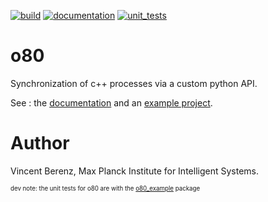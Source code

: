 [![build](https://raw.githubusercontent.com/MPI-IS-BambooAgent/sw_badges/master/badges/plans/o80/build.svg?sanitize=true)](url)
[![documentation](https://raw.githubusercontent.com/MPI-IS-BambooAgent/sw_badges/master/badges/plans/o80/doc.svg?sanitize=true)](url)
[![unit_tests](https://raw.githubusercontent.com/MPI-IS-BambooAgent/sw_badges/master/badges/plans/o80/unit%20tests.svg?sanitize=true)](url)

# o80
Synchronization of c++ processes via a custom python API.

See : the [documentation](https://intelligent-soft-robots.github.io/code_documentation/o80/docs/sphinx/html/index.html) and an [example project](https://github.com/intelligent-soft-robots/o80_example).


# Author
Vincent Berenz, Max Planck Institute for Intelligent Systems.

<sup><sub>dev note: the unit tests for o80 are with the [o80_example]((https://github.com/intelligent-soft-robots/o80_example)) package
